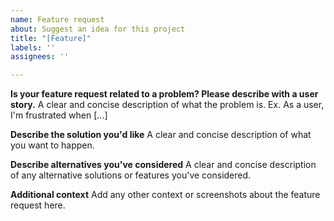 ```yaml
---
name: Feature request
about: Suggest an idea for this project
title: "[Feature]"
labels: ''
assignees: ''

---
```


**Is your feature request related to a problem? Please describe with a user story.**
A clear and concise description of what the problem is. Ex. As a user, I'm frustrated when [...]

**Describe the solution you'd like**
A clear and concise description of what you want to happen.

**Describe alternatives you've considered**
A clear and concise description of any alternative solutions or features you've considered.

**Additional context**
Add any other context or screenshots about the feature request here.
